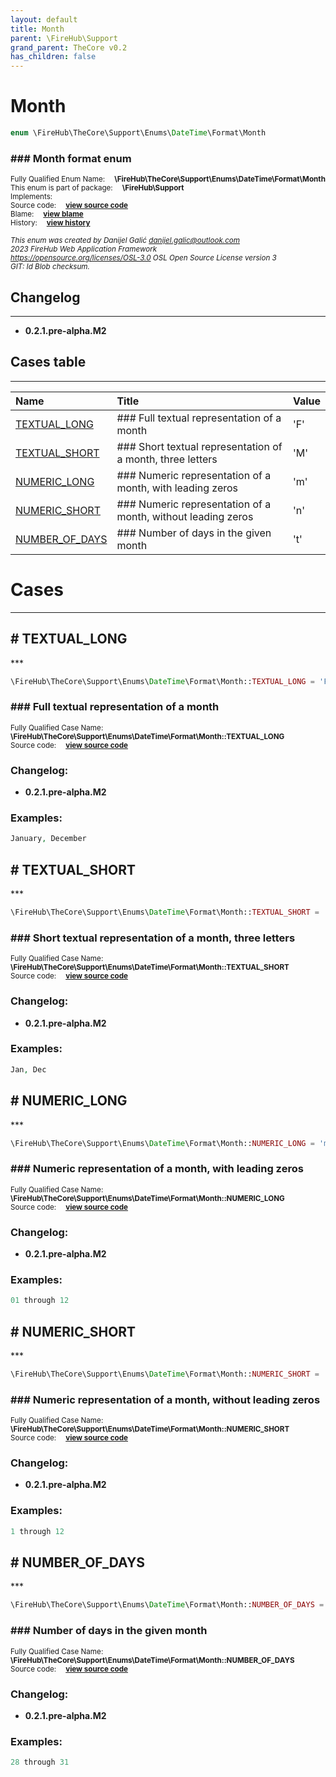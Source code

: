 ```yaml
---
layout: default
title: Month
parent: \FireHub\Support
grand_parent: TheCore v0.2
has_children: false
---
```


<link rel="stylesheet" type="text/css" href="/css/style.css" />

# Month

```php
enum \FireHub\TheCore\Support\Enums\DateTime\Format\Month
```

### ### Month format enum

<sub>Fully Qualified Enum Name:  **\FireHub\TheCore\Support\Enums\DateTime\Format\Month**</sub><br>
<sub>This enum is part of package:  **\FireHub\Support**</sub><br>
<sub>Implements:  **[](/thecore/v0.2)**</sub><br>
<sub>Source code:  **[view source code](https://github.com/The-FireHub-Project/TheCore/blob/v1.0/src/support/enums/datetime/format/firehub.Month.php#L23)**</sub><br>
<sub>Blame:  **[view blame](https://github.com/The-FireHub-Project/TheCore/blame/v1.0/src/support/enums/datetime/format/firehub.Month.php)**</sub><br>
<sub>History:  **[view history](https://github.com/The-FireHub-Project/TheCore/commits/v1.0/src/support/enums/datetime/format/firehub.Month.php)**</sub><br>

<sub>_This enum was created by Danijel Galić <danijel.galic@outlook.com>_</sub><br>
<sub>_2023 FireHub Web Application Framework_</sub><br>
<sub>_<https://opensource.org/licenses/OSL-3.0> OSL Open Source License version 3_</sub><br>
<sub>_GIT: $Id$ Blob checksum._</sub><br>

## Changelog
***

* **0.2.1.pre-alpha.M2** 


## Cases table
***

| Name  | Title | Value |
| :---  | :---  | :---  |
|<a href="#textual_long">TEXTUAL_LONG</a>|### Full textual representation of a month|&#039;F&#039;|
|<a href="#textual_short">TEXTUAL_SHORT</a>|### Short textual representation of a month, three letters|&#039;M&#039;|
|<a href="#numeric_long">NUMERIC_LONG</a>|### Numeric representation of a month, with leading zeros|&#039;m&#039;|
|<a href="#numeric_short">NUMERIC_SHORT</a>|### Numeric representation of a month, without leading zeros|&#039;n&#039;|
|<a href="#number_of_days">NUMBER_OF_DAYS</a>|### Number of days in the given month|&#039;t&#039;|


# Cases
***


<h2><a name="textual_long"># TEXTUAL_LONG</a></h2>
***

```php
\FireHub\TheCore\Support\Enums\DateTime\Format\Month::TEXTUAL_LONG = 'F'
```

### ### Full textual representation of a month

<sub>Fully Qualified Case Name:  **\FireHub\TheCore\Support\Enums\DateTime\Format\Month::TEXTUAL_LONG**</sub><br>
<sub>Source code:  **[view source code](https://github.com/The-FireHub-Project/TheCore/blob/v1.0/src/support/enums/datetime/format/firehub.Month.php#L34)**</sub><br>

### Changelog:

* **0.2.1.pre-alpha.M2** 

### Examples:

```php
January, December
```



<h2><a name="textual_short"># TEXTUAL_SHORT</a></h2>
***

```php
\FireHub\TheCore\Support\Enums\DateTime\Format\Month::TEXTUAL_SHORT = 'M'
```

### ### Short textual representation of a month, three letters

<sub>Fully Qualified Case Name:  **\FireHub\TheCore\Support\Enums\DateTime\Format\Month::TEXTUAL_SHORT**</sub><br>
<sub>Source code:  **[view source code](https://github.com/The-FireHub-Project/TheCore/blob/v1.0/src/support/enums/datetime/format/firehub.Month.php#L45)**</sub><br>

### Changelog:

* **0.2.1.pre-alpha.M2** 

### Examples:

```php
Jan, Dec
```



<h2><a name="numeric_long"># NUMERIC_LONG</a></h2>
***

```php
\FireHub\TheCore\Support\Enums\DateTime\Format\Month::NUMERIC_LONG = 'm'
```

### ### Numeric representation of a month, with leading zeros

<sub>Fully Qualified Case Name:  **\FireHub\TheCore\Support\Enums\DateTime\Format\Month::NUMERIC_LONG**</sub><br>
<sub>Source code:  **[view source code](https://github.com/The-FireHub-Project/TheCore/blob/v1.0/src/support/enums/datetime/format/firehub.Month.php#L56)**</sub><br>

### Changelog:

* **0.2.1.pre-alpha.M2** 

### Examples:

```php
01 through 12
```



<h2><a name="numeric_short"># NUMERIC_SHORT</a></h2>
***

```php
\FireHub\TheCore\Support\Enums\DateTime\Format\Month::NUMERIC_SHORT = 'n'
```

### ### Numeric representation of a month, without leading zeros

<sub>Fully Qualified Case Name:  **\FireHub\TheCore\Support\Enums\DateTime\Format\Month::NUMERIC_SHORT**</sub><br>
<sub>Source code:  **[view source code](https://github.com/The-FireHub-Project/TheCore/blob/v1.0/src/support/enums/datetime/format/firehub.Month.php#L67)**</sub><br>

### Changelog:

* **0.2.1.pre-alpha.M2** 

### Examples:

```php
1 through 12
```



<h2><a name="number_of_days"># NUMBER_OF_DAYS</a></h2>
***

```php
\FireHub\TheCore\Support\Enums\DateTime\Format\Month::NUMBER_OF_DAYS = 't'
```

### ### Number of days in the given month

<sub>Fully Qualified Case Name:  **\FireHub\TheCore\Support\Enums\DateTime\Format\Month::NUMBER_OF_DAYS**</sub><br>
<sub>Source code:  **[view source code](https://github.com/The-FireHub-Project/TheCore/blob/v1.0/src/support/enums/datetime/format/firehub.Month.php#L78)**</sub><br>

### Changelog:

* **0.2.1.pre-alpha.M2** 

### Examples:

```php
28 through 31
```



